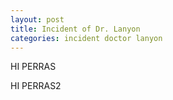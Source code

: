 ```yaml
---
layout: post
title: Incident of Dr. Lanyon
categories: incident doctor lanyon
---
```

HI PERRAS

<!-- more -->
HI PERRAS2
